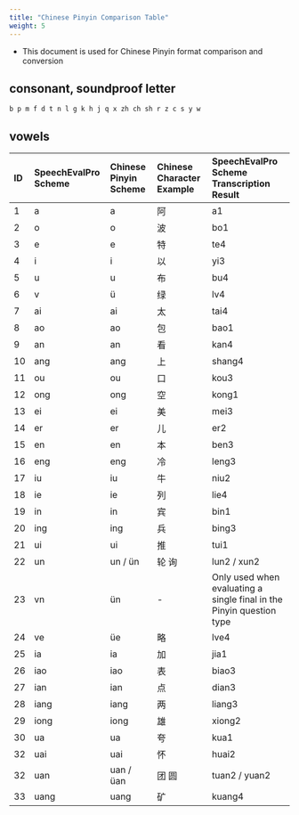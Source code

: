 ```yaml
---
title: "Chinese Pinyin Comparison Table"
weight: 5
---
```



- This document is used for Chinese Pinyin format comparison and conversion

## consonant, soundproof letter

```
b p m f d t n l g k h j q x zh ch sh r z c s y w
```

## vowels

| ID    | SpeechEvalPro Scheme | Chinese Pinyin Scheme  | Chinese Character Example  | SpeechEvalPro Scheme Transcription Result                            |
|:------|:---------------------|:-----------------------|:---------------------------|:---------------------------------------------------------------------|
| 1     | a                    | a                      | 阿                          | a1                                                                   |
| 2     | o                    | o                      | 波                          | bo1                                                                  |
| 3     | e                    | e                      | 特                          | te4                                                                  |
| 4     | i                    | i                      | 以                          | yi3                                                                  |
| 5     | u                    | u                      | 布                          | bu4                                                                  |
| 6     | v                    | ü                      | 绿                          | lv4                                                                  |
| 7     | ai                   | ai                     | 太                          | tai4                                                                 |
| 8     | ao                   | ao                     | 包                          | bao1                                                                 |
| 9     | an                   | an                     | 看                          | kan4                                                                 |
| 10    | ang                  | ang                    | 上                          | shang4                                                               |
| 11    | ou                   | ou                     | 口                          | kou3                                                                 |
| 12    | ong                  | ong                    | 空                          | kong1                                                                |
| 13    | ei                   | ei                     | 美                          | mei3                                                                 |
| 14    | er                   | er                     | 儿                          | er2                                                                  |
| 15    | en                   | en                     | 本                          | ben3                                                                 |
| 16    | eng                  | eng                    | 冷                          | leng3                                                                |
| 17    | iu                   | iu                     | 牛                          | niu2                                                                 |
| 18    | ie                   | ie                     | 列                          | lie4                                                                 |
| 19    | in                   | in                     | 宾                          | bin1                                                                 |
| 20    | ing                  | ing                    | 兵                          | bing3                                                                |
| 21    | ui                   | ui                     | 推                          | tui1                                                                 |
| 22    | un                   | un / ün                | 轮 询                        | lun2 / xun2                                                          |
| 23    | vn                   | ün                     | -                          | Only used when evaluating a single final in the Pinyin question type |
| 24    | ve                   | üe                     | 略                          | lve4                                                                 |
| 25    | ia                   | ia                     | 加                          | jia1                                                                 |
| 26    | iao                  | iao                    | 表                          | biao3                                                                |
| 27    | ian                  | ian                    | 点                          | dian3                                                                |
| 28    | iang                 | iang                   | 两                          | liang3                                                               |
| 29    | iong                 | iong                   | 雄                          | xiong2                                                               |
| 30    | ua                   | ua                     | 夸                          | kua1                                                                 |
| 32    | uai                  | uai                    | 怀                          | huai2                                                                |
| 32    | uan                  | uan / üan              | 团 圆                        | tuan2 / yuan2                                                        |
| 33    | uang                 | uang                   | 矿                          | kuang4                                                               |

